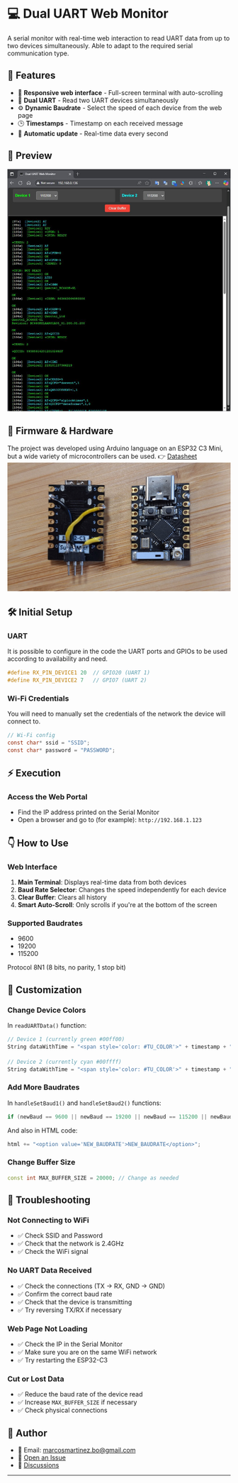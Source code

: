 # 💻  Dual UART Web Monitor

A serial monitor with real-time web interaction to read UART data from up to two devices simultaneously. Able to adapt to the required serial communication type.

## 🦾 Features

- 📱 **Responsive web interface** - Full-screen terminal with auto-scrolling
- 🔌 **Dual UART** - Read two UART devices simultaneously
- ⚙️ **Dynamic Baudrate** - Select the speed of each device from the web page
- 🕒 **Timestamps** - Timestamp on each received message
- 🔄 **Automatic update** - Real-time data every second

## 👀 Preview
![Image](Pictures/Capture.JPG)


## 🚗 Firmware & Hardware
The project was developed using Arduino language on an ESP32 C3 Mini, but a wide variety of microcontrollers can be used.
👉 [Datasheet](https://michiel.vanderwulp.be/domotica/Modules/ESP32-C3-SuperMini/)
![Image](Pictures/Photo.JPG)
## 🛠️ Initial Setup

### UART
It is possible to configure in the code the UART ports and GPIOs to be used according to availability and need.

```c
#define RX_PIN_DEVICE1 20  // GPIO20 (UART 1)
#define RX_PIN_DEVICE2 7   // GPIO7 (UART 2)
```

### Wi-Fi Credentials
You will need to manually set the credentials of the network the device will connect to.

```c
// Wi-Fi config
const char* ssid = "SSID";
const char* password = "PASSWORD";
```

## ⚡ Execution

### Access the Web Portal
- Find the IP address printed on the Serial Monitor
- Open a browser and go to (for example): `http://192.168.1.123`

## 👇 How to Use

### Web Interface
1. **Main Terminal**: Displays real-time data from both devices
2. **Baud Rate Selector**: Changes the speed independently for each device
3. **Clear Buffer**: Clears all history
4. **Smart Auto-Scroll**: Only scrolls if you're at the bottom of the screen

### Supported Baudrates
- 9600
- 19200  
- 115200

 Protocol 8N1 (8 bits, no parity, 1 stop bit)


## 🎨 Customization

### Change Device Colors
In `readUARTData()` function:
```cpp
// Device 1 (currently green #00ff00)
String dataWithTime = "<span style='color: #TU_COLOR'>" + timestamp + "[Device1] " + newData1 + "</span>\n";

// Device 2 (currently cyan #00ffff)  
String dataWithTime = "<span style='color: #TU_COLOR'>" + timestamp + "[Device2] " + newData2 + "</span>\n";
```

### Add More Baudrates
In `handleSetBaud1()` and `handleSetBaud2()` functions:
```cpp
if (newBaud == 9600 || newBaud == 19200 || newBaud == 115200 || newBaud == NEW_BAUDRATE) {
```

And also in HTML code:
```cpp
html += "<option value='NEW_BAUDRATE'>NEW_BAUDRATE</option>";
```

### Change Buffer Size
```cpp
const int MAX_BUFFER_SIZE = 20000; // Change as needed
```

## 🔧 Troubleshooting

### Not Connecting to WiFi
- ✅ Check SSID and Password
- ✅ Check that the network is 2.4GHz
- ✅ Check the WiFi signal

### No UART Data Received
- ✅ Check the connections (TX → RX, GND → GND)
- ✅ Confirm the correct baud rate
- ✅ Check that the device is transmitting
- ✅ Try reversing TX/RX if necessary

### Web Page Not Loading
- ✅ Check the IP in the Serial Monitor
- ✅ Make sure you are on the same WiFi network
- ✅ Try restarting the ESP32-C3

### Cut or Lost Data
- ✅ Reduce the baud rate of the device read
- ✅ Increase `MAX_BUFFER_SIZE` if necessary
- ✅ Check physical connections

## 👤 Author
- 📧 Email: marcosmartinez.bo@gmail.com
- 🐛 [Open an Issue](https://github.com/Mdmartinez97/DualUART_WebMonitor/issues)
- 💬 [Discussions](https://github.com/Mdmartinez97/DualUART_WebMonitor/discussions)


---
